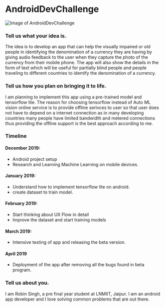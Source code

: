 # AndroidDevChallenge
![Image of AndroidDevChallenge](https://github.com/Parag0506/AndroidDevChallenge/blob/master/assets/androidDevChallenge.png)

### Tell us what your idea is.

The idea is to develop an app that can help the visually impaired or old people in identifying the denomination of a currency they are having by giving audio feedback to the user when they capture the photo of the currency from their mobile phone. The app will also show the details in the form of text which will be useful for partially blind people and people traveling to different countries to identify the denomination of a currency.
 

### Tell us how you plan on bringing it to life.
I am planning to implement this app using a pre-trained model and tensorflow lite. The reason for choosing tensorflow instead of Auto ML vision online service is to provide offline serivces to user so that user does not have to depend on a internet connection as in many developing countries many people have limited bandwidth and metered connections thus providing the offline support is the best approach according to me.

### Timeline

#### December 2019:
- Android project setup
- Research and Learning Machine Learning on mobile devices.

#### January 2019:
- Understand how to implement tensorflow lite on android.
- create dataset to train model.

#### February 2019:
- Start thinking about UX Flow in detail
- Improve the dataset and start training models

#### March 2019:
- Intensive testing of app and releasing the beta version.

#### April 2019
- Deployment of the app after removing all the bugs found in beta program.


### Tell us about you.

I am Robin Singh, a pre final year student at LNMIIT, Jaipur. I am an android app developer and I love solving common problems that are out there.
